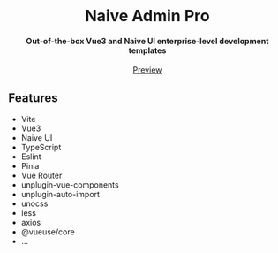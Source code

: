 <div align="center">
<br/>

<h1 align="center">
    Naive Admin Pro
</h1>

<h4 align="center">
Out-of-the-box Vue3 and Naive UI enterprise-level development templates
</h4>

<a href="http://preview.52yanyu.cn">Preview</a>

</div>

## Features

- Vite
- Vue3
- Naive UI
- TypeScript
- Eslint
- Pinia
- Vue Router
- unplugin-vue-components
- unplugin-auto-import
- unocss
- less
- axios
- @vueuse/core
- ...
